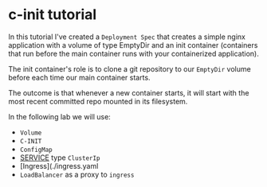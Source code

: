 # c-init tutorial

In this tutorial I've created a `Deployment Spec` that creates a simple nginx application with a volume of type EmptyDir and an init container (containers that run before the main container runs with your containerized application).

The init container's role is to clone a git repository to our `EmptyDir` volume before each time our main container starts.

The outcome is that whenever a new container starts, it will start with the most recent committed repo mounted in its filesystem.

In the following lab we will use:

* `Volume`
* `C-INIT`
* `ConfigMap`
* [SERVICE](./service.yaml) type `ClusterIp`
* [Ingress](./ingress.yaml
* `LoadBalancer` as a proxy to `ingress`
 



